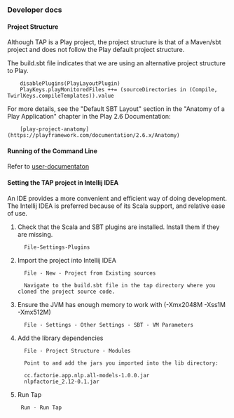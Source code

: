 ### Developer docs

#### Project Structure

Although TAP is a Play project, the project structure is that of a Maven/sbt project
and does not follow the Play default project structure.

The build.sbt file indicates that we are using an alternative project structure to Play.

        disablePlugins(PlayLayoutPlugin)
        PlayKeys.playMonitoredFiles ++= (sourceDirectories in (Compile, TwirlKeys.compileTemplates)).value

For more details, see the "Default SBT Layout" section in the "Anatomy of a Play Application"
chapter in the Play 2.6 Documentation:

        [play-project-anatomy](https://playframework.com/documentation/2.6.x/Anatomy)


#### Running of the Command Line

Refer to [user-documentaton](./user.md)

#### Setting the TAP project in Intellij IDEA

An IDE provides a more convenient and efficient way of doing development.
The Intellij IDEA is preferred because of its Scala support, and relative ease
of use.

1. Check that the Scala and SBT plugins are installed.
   Install them if they are missing.

         File-Settings-Plugins

2. Import the project into Intellij IDEA

         File - New - Project from Existing sources

         Navigate to the build.sbt file in the tap directory where you cloned the project source code.


3. Ensure the JVM has enough memory to work with (-Xmx2048M -Xss1M -Xmx512M)

         File - Settings - Other Settings - SBT - VM Parameters

4. Add the library dependencies

         File - Project Structure - Modules

         Point to and add the jars you imported into the lib directory:

         cc.factorie.app.nlp.all-models-1.0.0.jar
         nlpfactorie_2.12-0.1.jar

5. Run Tap

        Run - Run Tap

